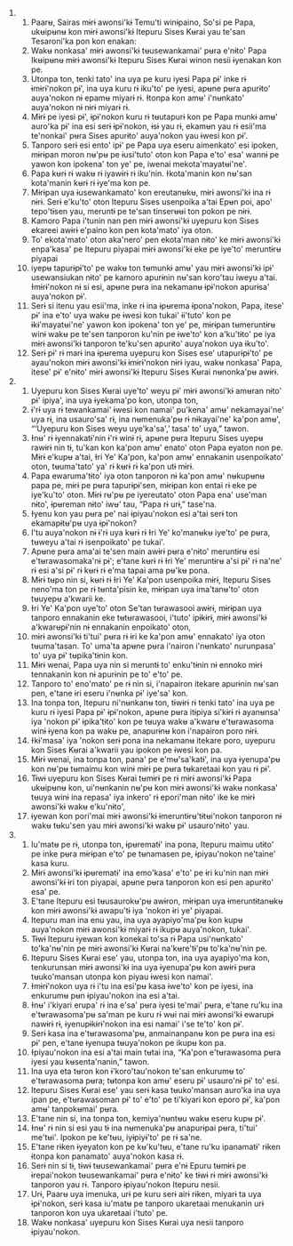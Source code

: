<ol>
  <li>
    <ol>
      <li>Paarʉ, Sairas mɨrɨ awonsi'kɨ Temu'ti winɨpaino, So'si pe Papa, ukʉipʉnʉ kon mɨrɨ awonsi'kɨ Itepuru Sises Kʉrai yau te'san Tesaroni'ka pon kon enakan:</li>
      <li>Wakʉ nonkasa' mɨrɨ awonsi'kɨ tʉusewankamai' pʉra e'nɨto' Papa Ikʉipʉnʉ mɨrɨ awonsi'kɨ Itepuru Sises Kʉrai winon nesii ɨyenakan kon pe.</li>
      <li>Utonpa ton, tenki tato' ina uya pe kuru iyesi Papa pɨ' inke rɨ ɨmɨrɨ'nokon pɨ', ina uya kuru rɨ iku'to' pe iyesi, apʉne pʉra apurɨto' auya'nokon nɨ epamʉ miyarɨ rɨ. Ɨtonpa kon amʉ' i'nʉnkato' auya'nokon nɨ nɨrɨ miyarɨ rɨ.</li>
      <li>Mɨrɨ pe iyesi pɨ', ɨpɨ'nokon kuru rɨ tʉutapurɨ kon pe Papa munkɨ amʉ' auro'ka pɨ' ina esi serɨ ɨpɨ'nokon, ɨsɨ yau rɨ, ekamʉn yau rɨ esii'ma te'nonkai' pʉra Sises apurɨto' auya'nokon yau ɨwesi kon pɨ'.</li>
      <li>Tanporo serɨ esi ento' ipɨ' pe Papa uya eseru aimenkato' esi ipoken, mɨrɨpan moron nʉ'pʉ pe ɨusi'tuto' oton kon Papa e'to' esa' wannɨ pe yawon kon ipokena' ton ye' pe, iwenai mekota'mayatʉi'ne'.</li>
      <li>Papa kʉrɨ rɨ wakʉ rɨ iyawɨrɨ rɨ iku'nin. Ɨkota'manin kon nʉ'san kota'manin kʉrɨ rɨ ɨye'ma kon pe.</li>
      <li>Mɨrɨpan uya ɨusewankamato' kon ereutanʉkʉ, mɨrɨ awonsi'kɨ ina rɨ nɨrɨ. Serɨ e'ku'to' oton Itepuru Sises usenpoika a'tai Epʉn poi, apo' tepo'tɨsen yau, meruntɨ pe te'san tinserʉʉi ton pokon pe nɨrɨ.</li>
      <li>Kamoro Papa i'tunin nan pen mɨrɨ awonsi'kɨ uyepuru kon Sises ekareei awɨrɨ e'paino kon pen kota'mato' iya oton.</li>
      <li>To' ekota'mato' oton aka'nero' pen ekota'man nɨto' ke mɨrɨ awonsi'kɨ enpa'kasa' pe Itepuru piyapai mɨrɨ awonsi'kɨ eke pe iye'to' meruntɨrʉ piyapai</li>
      <li>iyepʉ tapurɨpɨ'to' pe wakʉ ton tʉmunkɨ amʉ' yau mɨrɨ awonsi'kɨ ipɨ' usewansiukan nɨto' pe kamoro apurɨnin nʉ'san koro'tau iweyu a'tai. Ɨmɨrɨ'nokon nɨ si esi, apʉne pʉra ina nekamanʉ ɨpɨ'nokon apurɨsa' auya'nokon pɨ'.</li>
      <li>Serɨ si itenu yau esii'ma, inke rɨ ina ɨpʉrema ɨpona'nokon, Papa, itese' pɨ' ina e'to' uya wakʉ pe ɨwesi kon tukai' ɨi'tuto' kon pe ɨkɨ'mayatʉi'ne' yawon kon ipokena' ton ye' pe, mɨrɨpan tʉmeruntɨrʉ winɨ wakʉ pe te'sen tanporon ku'nin pe ɨwe'to' kon a'ku'tɨto' pe iya mɨrɨ awonsi'kɨ tanporon te'ku'sen apurɨto' auya'nokon uya ɨku'to'.</li>
      <li>Serɨ pɨ' rɨ marɨ ina ɨpʉrema uyepuru kon Sises ese' utapurɨpɨ'to' pe ayau'nokon mɨrɨ awonsi'kɨ ɨmɨrɨ'nokon nɨrɨ iyau, wakʉ nonkasa' Papa, itese' pɨ' e'nɨto' mɨrɨ awonsi'kɨ Itepuru Sises Kʉrai nʉnonka'pʉ awɨrɨ.</li>
    </ol>
  </li>
  <li>
    <ol>
      <li>Uyepuru kon Sises Kʉrai uye'to' weyu pɨ' mɨrɨ awonsi'kɨ amʉran nɨto' pɨ' ipiya', ina uya ɨyekama'po kon, utonpa ton,</li>
      <li>ɨ'rɨ uya rɨ tewankamai' ɨwesi kon namai' pu'kena' amʉ' nekamayai'ne' uya rɨ, ina usauro'sa' rɨ, ina nʉmenuka'pʉ rɨ nɨkayai'ne' ka'pon amʉ', “‘Uyepuru kon Sises weyu uye'ka'sa',’ tasa' to' uya,” tawon.</li>
      <li>Ɨnʉ' rɨ ɨyennakatɨ'nin ɨ'rɨ winɨ rɨ, apʉne pʉra Itepuru Sises uyepʉ rawɨrɨ nin tɨ, tu'kan kon ka'pon amʉ' enato' oton Papa eyaton non pe. Mɨrɨ e'kupʉ a'tai, Ɨri Ye' Ka'pon, ka'pon amʉ' ennakanin usenpoikato' oton, tʉuma'tato' ya' rɨ kʉrɨ rɨ ka'pon utɨ mɨrɨ.</li>
      <li>Papa ewaruma'tɨto' iya oton tanporon nɨ ka'pon amʉ' nʉkupʉnʉ papa pe, mɨrɨ pe pʉra tapurɨpɨ'sen, mɨrɨpan kon entai rɨ eke pe iye'ku'to' oton. Mɨrɨ rʉ'pʉ pe iyereutato' oton Papa ena' use'man nɨto', ɨpʉreman nɨto' iwʉ' tau, “Papa rɨ urɨ,” tase'na.</li>
      <li>Ɨyenu kon yau pʉra pe' nai ɨpiyau'nokon esi a'tai serɨ ton ekamapɨtʉ'pʉ uya ɨpɨ'nokon?</li>
      <li>I'tu auya'nokon nɨ ɨ'rɨ uya kʉrɨ rɨ Ɨri Ye' ko'manʉkʉ iye'to' pe pʉra, tʉweyu a'tai rɨ isenpoikato' pe tukai'.</li>
      <li>Apʉne pʉra ama'ai te'sen main awɨrɨ pʉra e'nɨto' meruntɨrʉ esi e'tʉrawasomaka'nɨ pɨ'; e'tane kʉrɨ rɨ Ɨri Ye' meruntɨrʉ a'si pɨ' rɨ na'ne' rɨ esi a'si pɨ' rɨ kʉrɨ rɨ e'ma tapai ama pʉ'kʉ pona.</li>
      <li>Mɨrɨ tʉpo nin si, kʉrɨ rɨ Ɨri Ye' Ka'pon usenpoika mɨrɨ, Itepuru Sises neno'ma ton pe rɨ tʉnta'pisin ke, mɨrɨpan uya ima'tanʉ'to' oton tʉuyepʉ a'kwarii ke.</li>
      <li>Ɨri Ye' Ka'pon uye'to' oton Se'tan tʉrawasooi awɨrɨ, mɨrɨpan uya tanporo ennakanin eke tʉtʉrawasooi, i'tuto' ipɨkɨrɨ, mɨrɨ awonsi'kɨ a'kwarʉpɨ'nin nɨ ennakanin enpoikato' oton,</li>
      <li>mɨrɨ awonsi'kɨ ti'tui' pʉra rɨ ɨri ke ka'pon amʉ' ennakato' iya oton tʉuma'tasan. To' uma'ta apʉne pʉra i'nairon i'nʉnkato' nurunpasa' to' uya pɨ' tʉpika'tɨnin kon.</li>
      <li>Mɨrɨ wenai, Papa uya nin si meruntɨ to' enku'tɨnin nɨ ennoko mɨrɨ tennakanin kon nɨ apurɨnin pe to' e'to' pe.</li>
      <li>Tanporo to' eno'mato' pe rɨ nin si, i'napairon itekare apurɨnin nʉ'san pen, e'tane ɨri eseru i'nʉnka pɨ' iye'sa' kon.</li>
      <li>Ina tonpa ton, Itepuru ni'nʉnkanʉ ton, tɨwɨrɨ rɨ tenki tato' ina uya pe kuru rɨ iyesi Papa pɨ' ɨpɨ'nokon, apʉne pʉra itɨpiya si'kɨrɨ rɨ ayanʉnsa' iya 'nokon pɨ' ɨpika'tɨto' kon pe tʉuya wakʉ a'kwarʉ e'tʉrawasoma winɨ ɨyena kon pa wakʉ pe, anapurɨnʉ kon i'napairon poro nɨrɨ.</li>
      <li>Ɨkɨ'masa' iya 'nokon serɨ pona ina nekamanʉ itekare poro, uyepuru kon Sises Kʉrai a'kwarii yau ipokon pe ɨwesi kon pa.</li>
      <li>Mɨrɨ wenai, ina tonpa ton, pana' pe e'mʉ'sa'katɨ', ina uya ɨyenupa'pʉ kon nʉ'pʉ tʉmaimu kon winɨ mɨrɨ pe pʉra tʉkaretaai kon yau rɨ pɨ'.</li>
      <li>Tɨwɨ uyepuru kon Sises Kʉrai tʉmɨrɨ pe rɨ mɨrɨ awonsi'kɨ Papa ukʉipʉnʉ kon, ui'nʉnkanin nʉ'pʉ kon mɨrɨ awonsi'kɨ wakʉ nonkasa' tʉuya winɨ ina repasa' iya inkero' rɨ epori'man nɨto' ike ke mɨrɨ awonsi'kɨ wakʉ e'ku'nɨto',</li>
      <li>ɨyewan kon pori'mai mɨrɨ awonsi'kɨ ɨmeruntɨrʉ'tɨtʉi'nokon tanporon nɨ wakʉ tʉku'sen yau mɨrɨ awonsi'kɨ wakʉ pɨ' usauro'nɨto' yau.</li>
    </ol>
  </li>
  <li>
    <ol>
      <li>Iu'matʉ pe rɨ, utonpa ton, ɨpʉrematɨ' ina pona, Itepuru maimu utɨto' pe inke pʉra mɨrɨpan e'to' pe tʉnamasen pe, ɨpiyau'nokon ne'taine' kasa kuru.</li>
      <li>Mɨrɨ awonsi'kɨ ɨpʉrematɨ' ina emo'kasa' e'to' pe ɨri ku'nin nan mɨrɨ awonsi'kɨ ɨri ton piyapai, apʉne pʉra tanporon kon esi pen apurɨto' esa' pe.</li>
      <li>E'tane Itepuru esi tʉusaurokʉ'pʉ awɨron, mɨrɨpan uya ɨmeruntɨtanʉkʉ kon mɨrɨ awonsi'kɨ awapu'tɨ iya 'nokon ɨri ye' piyapai.</li>
      <li>Itepuru man ina enu yau, ina uya ayapiyo'ma'pʉ kon kupʉ auya'nokon mɨrɨ awonsi'kɨ miyarɨ rɨ ikupʉ auya'nokon, tukai'.</li>
      <li>Tɨwɨ Itepuru ɨyewan kon konekai to'sa rɨ Papa usi'nʉnkato' to'ka'nʉ'nin pe mɨrɨ awonsi'kɨ Kʉrai na'kʉre'tɨ'pʉ to'ka'nʉ'nin pe.</li>
      <li>Itepuru Sises Kʉrai ese' yau, utonpa ton, ina uya ayapiyo'ma kon, tenkurunsan mɨrɨ awonsi'kɨ ina uya ɨyenupa'pʉ kon awɨrɨ pʉra tʉuko'mansan utonpa kon piyau ɨwesi kon namai'.</li>
      <li>Ɨmɨrɨ'nokon uya rɨ i'tu ina esi'pʉ kasa ɨwe'to' kon pe iyesi, ina enkurumʉ pʉn ɨpiyau'nokon ina esi a'tai.</li>
      <li>Ɨnʉ' i'kiyari erupa' rɨ ina e'sa' pʉra iyesi te'mai' pʉra, e'tane ru'ku ina e'tʉrawasoma'pʉ sa'man pe kuru rɨ wʉi nai mɨrɨ awonsi'kɨ ewarupɨ nawɨrɨ rɨ, ɨyenupɨkɨrɨ'nokon ina esi namai' i'se te'to' kon pɨ'.</li>
      <li>Serɨ kasa ina e'tʉrawasoma'pʉ, anmainanpanʉ kon pe pʉra ina esi pɨ' pen, e'tane ɨyenupa tʉuya'nokon pe ikupʉ kon pa.</li>
      <li>Ɨpiyau'nokon ina esi a'tai main tʉtai ina, “Ka'pon e'tʉrawasoma pʉra iyesi yau kʉsenta'nanin,” tawon.</li>
      <li>Ina uya eta tʉron kon ɨ'koro'tau'nokon te'san enkurumʉ to' e'tʉrawasoma pʉra; tʉtonpa kon amʉ' eseru pɨ' usauro'nɨ pɨ' to' esi.</li>
      <li>Itepuru Sises Kʉrai ese' yau serɨ kasa tʉuko'mansan auro'ka ina uya ipan pe, e'tʉrawasoman pɨ' to' e'to' pe ti'kiyari kon eporo pɨ', ka'pon amʉ' tanpokʉmai' pʉra.</li>
      <li>E'tane nin si, ina tonpa ton, kemiya'nʉntʉu wakʉ eseru kupʉ pɨ'.</li>
      <li>Ɨnʉ' rɨ nin si esi yau tɨ ina nʉmenuka'pʉ anapurɨpai pʉra, ti'tui' me'tʉi'. Ipokon pe ke'tʉu, iyɨpiyɨ'to' pe rɨ sa'ne.</li>
      <li>E'tane rɨken ɨyeyaton kon pe kʉ'ku'tʉu, e'tane ru'ku ipanamatɨ' rɨken ɨtonpa kon panamato' auya'nokon kasa rɨ.</li>
      <li>Serɨ nin si tɨ, tɨwɨ tʉusewankamai' pʉra e'nɨ Epuru tʉmɨrɨ pe ɨrepai'nokon tʉusewankamai' pʉra e'nɨto' ke tɨwɨ rɨ mɨrɨ awonsi'kɨ tanporon yau rɨ. Tanporo ɨpiyau'nokon Itepuru nesii.</li>
      <li>Urɨ, Paarʉ uya imenuka, urɨ pe kuru serɨ airɨ rɨken, miyarɨ ta uya ɨpɨ'nokon, serɨ kasa iu'matʉ pe tanporo ukaretaai menukanin urɨ tanporon kon uya ukaretaai i'tuto' pe.</li>
      <li>Wakʉ nonkasa' uyepuru kon Sises Kʉrai uya nesii tanporo ɨpiyau'nokon.</li>
    </ol>
  </li>
</ol>
